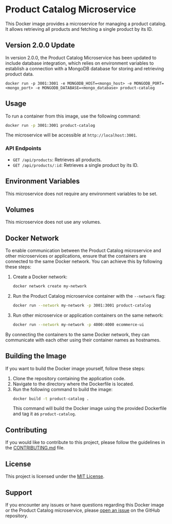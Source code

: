 # Product Catalog Microservice

This Docker image provides a microservice for managing a product catalog. It allows retrieving all products and fetching a single product by its ID.

## Version 2.0.0 Update
In version 2.0.0, the Product Catalog Microservice has been updated to include database integration, which relies on environment variables to establish a connection with a MongoDB database for storing and retrieving product data.

```
docker run -p 3001:3001 -e MONGODB_HOST=<mongo_host> -e MONGODB_PORT=<mongo_port> -e MONGODB_DATABASE=<mongo_database> product-catalog
```


## Usage

To run a container from this image, use the following command:

```bash
docker run -p 3001:3001 product-catalog
```

The microservice will be accessible at `http://localhost:3001`.

### API Endpoints

- `GET /api/products`: Retrieves all products.
- `GET /api/products/:id`: Retrieves a single product by its ID.

## Environment Variables

This microservice does not require any environment variables to be set.

## Volumes

This microservice does not use any volumes.

## Docker Network

To enable communication between the Product Catalog microservice and other microservices or applications, ensure that the containers are connected to the same Docker network. You can achieve this by following these steps:

1. Create a Docker network:
   ```bash
   docker network create my-network
   ```

2. Run the Product Catalog microservice container with the `--network` flag:
   ```bash
   docker run --network my-network -p 3001:3001 product-catalog
   ```

3. Run other microservice or application containers on the same network:
   ```bash
   docker run --network my-network -p 4000:4000 ecommerce-ui
   ```

By connecting the containers to the same Docker network, they can communicate with each other using their container names as hostnames.

## Building the Image

If you want to build the Docker image yourself, follow these steps:

1. Clone the repository containing the application code.
2. Navigate to the directory where the Dockerfile is located.
3. Run the following command to build the image:
   ```bash
   docker build -t product-catalog .
   ```
   This command will build the Docker image using the provided Dockerfile and tag it as `product-catalog`.

## Contributing

If you would like to contribute to this project, please follow the guidelines in the [CONTRIBUTING.md](./CONTRIBUTING.md) file.

## License

This project is licensed under the [MIT License](./LICENSE).

## Support

If you encounter any issues or have questions regarding this Docker image or the Product Catalog microservice, please [open an issue](https://github.com/your-repo/issues) on the GitHub repository.
